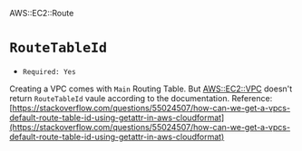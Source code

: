 AWS::EC2::Route 
# `RouteTableId` 
- `Required: Yes`

Creating a VPC comes with `Main` Routing Table. But [AWS::EC2::VPC](https://docs.aws.amazon.com/AWSCloudFormation/latest/UserGuide/aws-resource-ec2-vpc.html) doesn't return `RouteTableId` vaule according to the documentation.
Reference: [https://stackoverflow.com/questions/55024507/how-can-we-get-a-vpcs-default-route-table-id-using-getattr-in-aws-cloudformat](https://stackoverflow.com/questions/55024507/how-can-we-get-a-vpcs-default-route-table-id-using-getattr-in-aws-cloudformat)
